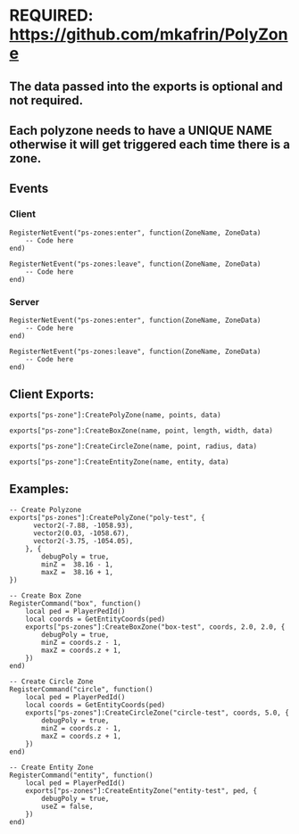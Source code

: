 # REQUIRED: https://github.com/mkafrin/PolyZone

## The data passed into the exports is optional and not required.
## Each polyzone needs to have a UNIQUE NAME otherwise it will get triggered each time there is a zone.

## Events
### Client
```
RegisterNetEvent("ps-zones:enter", function(ZoneName, ZoneData)
    -- Code here
end)

RegisterNetEvent("ps-zones:leave", function(ZoneName, ZoneData)
    -- Code here
end)
```
### Server
```
RegisterNetEvent("ps-zones:enter", function(ZoneName, ZoneData)
    -- Code here
end)

RegisterNetEvent("ps-zones:leave", function(ZoneName, ZoneData)
    -- Code here
end)
```
## Client Exports:
```
exports["ps-zone"]:CreatePolyZone(name, points, data)

exports["ps-zone"]:CreateBoxZone(name, point, length, width, data)

exports["ps-zone"]:CreateCircleZone(name, point, radius, data)

exports["ps-zone"]:CreateEntityZone(name, entity, data)
```


## Examples:

```
-- Create Polyzone
exports["ps-zones"]:CreatePolyZone("poly-test", {
      vector2(-7.88, -1058.93),
      vector2(0.03, -1058.67),
      vector2(-3.75, -1054.05),
    }, {
        debugPoly = true,
        minZ =  38.16 - 1,
        maxZ =  38.16 + 1,
})

-- Create Box Zone
RegisterCommand("box", function()
    local ped = PlayerPedId()
    local coords = GetEntityCoords(ped)
    exports["ps-zones"]:CreateBoxZone("box-test", coords, 2.0, 2.0, {
        debugPoly = true,
        minZ = coords.z - 1,
        maxZ = coords.z + 1,
    })
end)

-- Create Circle Zone
RegisterCommand("circle", function()
    local ped = PlayerPedId()
    local coords = GetEntityCoords(ped)
    exports["ps-zones"]:CreateCircleZone("circle-test", coords, 5.0, {
        debugPoly = true,
        minZ = coords.z - 1,
        maxZ = coords.z + 1,
    })
end)

-- Create Entity Zone
RegisterCommand("entity", function()
    local ped = PlayerPedId()
    exports["ps-zones"]:CreateEntityZone("entity-test", ped, {
        debugPoly = true,
        useZ = false,
    })
end)

```
